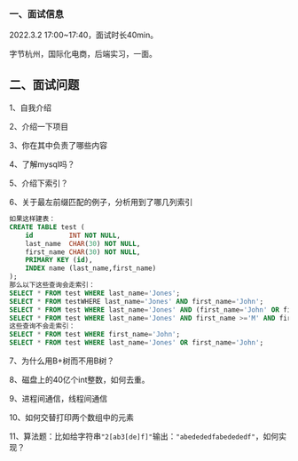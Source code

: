### 一、面试信息

2022.3.2 17:00~17:40，面试时长40min。

字节杭州，国际化电商，后端实习，一面。

## 二、面试问题

1、自我介绍

2、介绍一下项目

3、你在其中负责了哪些内容

4、了解mysql吗？

5、介绍下索引？

6、关于最左前缀匹配的例子，分析用到了哪几列索引

```sql
如果这样建表：
CREATE TABLE test (
	id         INT NOT NULL,    
	last_name  CHAR(30) NOT NULL,
    first_name CHAR(30) NOT NULL,
    PRIMARY KEY (id),
    INDEX name (last_name,first_name)
);
那么以下这些查询会走索引：
SELECT * FROM test WHERE last_name='Jones';
SELECT * FROM testWHERE last_name='Jones' AND first_name='John';
SELECT * FROM test WHERE last_name='Jones' AND (first_name='John' OR first_name='Jon');
SELECT * FROM test WHERE last_name='Jones' AND first_name >='M' AND first_name < 'N';
这些查询不会走索引：
SELECT * FROM test WHERE first_name='John';
SELECT * FROM test WHERE last_name='Jones' OR first_name='John';
```

7、为什么用B+树而不用B树？

8、磁盘上的40亿个int整数，如何去重。

9、进程间通信，线程间通信

10、如何交替打印两个数组中的元素

11、算法题：比如给字符串`"2[ab3[de]f]"`输出：`"abedededfabedededf"`，如何实现？

